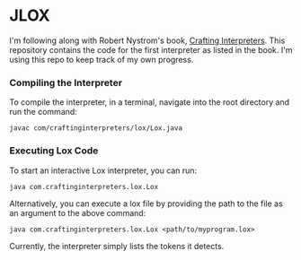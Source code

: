 # JLOX

I'm following along with Robert Nystrom's book, 
[Crafting Interpreters](https://craftinginterpreters.com/).
This repository contains the code for the first interpreter as listed in the book. 
I'm using this repo to keep track of my own progress.

### Compiling the Interpreter

To compile the interpreter, in a terminal, navigate into the root directory and run the
command:

```
javac com/craftinginterpreters/lox/Lox.java
```

### Executing Lox Code

To start an interactive Lox interpreter, you can run:

```
java com.craftinginterpreters.lox.Lox
```

Alternatively, you can execute a lox file by providing the path to the file as an
argument to the above command:

```
java com.craftinginterpreters.lox.Lox <path/to/myprogram.lox>
```

Currently, the interpreter simply lists the tokens it detects.